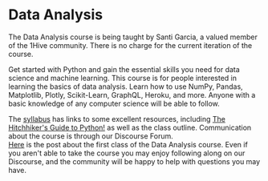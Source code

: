 # Data Analysis

The Data Analysis course is being taught by Santi Garcia, a valued member of the 1Hive community. There is no charge for the current iteration of the course.

Get started with Python and gain the essential skills you need for data science and machine learning. This course is for people interested in learning the basics of data analysis. Learn how to use NumPy, Pandas, Matplotlib, Plotly, Scikit-Learn, GraphQL, Heroku, and more. Anyone with a basic knowledge of any computer science will be able to follow.

The [syllabus](https://www.notion.so/Python-Data-Science-Course-Syllabus-a30c413bf8de42d2ba4fc0316dd66b69) has links to some excellent resources, including [The Hitchhiker's Guide to Python!](https://docs.python-guide.org/) as well as the class outline. Communication about the course is through our Discourse Forum.  
[Here](https://forum.1hive.org/t/morphosis-data-science-course-lecture-1-python-environment/1875) is the post about the first class of the Data Analysis course. Even if you aren't able to take the course you may enjoy following along on our Discourse, and the community will be happy to help with questions you may have.

